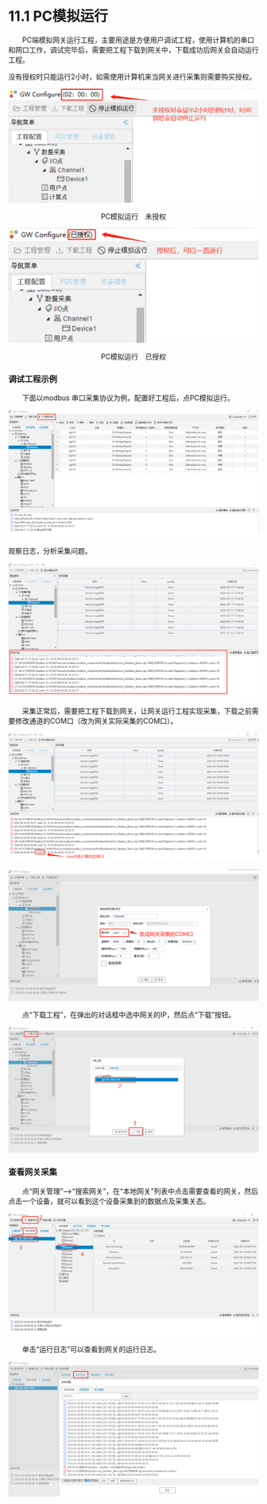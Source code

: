 # 11.1 PC模拟运行



　　PC端模拟网关运行工程，主要用途是方便用户调试工程，使用计算机的串口和网口工作，调试完毕后，需要把工程下载到网关中，下载成功后网关会自动运行工程。

​		没有授权时只能运行2小时，如需使用计算机来当网关进行采集则需要购买授权。

![未授权](assets/未授权.png)

<center>PC模拟运行　未授权</center>



![未授权](assets/已授权.png)

<center>PC模拟运行　已授权</center>

### 调试工程示例

　　下面以modbus 串口采集协议为例，配置好工程后，点PC模拟运行。

![PC模拟运行-1](assets/PC模拟运行-1.png)

观察日志，分析采集问题。

![PC模拟运行-2](assets/PC模拟运行-2.png)

　　采集正常后，需要把工程下载到网关，让网关运行工程实现采集，下载之前需要修改通道的COM口（改为网关实际采集的COM口）。

![PC模拟运行-3](assets/PC模拟运行-3.png)

![修改COM口](assets/修改COM口.png)

　　点“下载工程”，在弹出的对话框中选中网关的IP，然后点“下载”按钮。

![下载工程](assets/下载工程.png)



### 查看网关采集

　　点“网关管理”-->“搜索网关”，在“本地网关”列表中点击需要查看的网关，然后点击一个设备，就可以看到这个设备采集到的数据点及采集关态。

![查看网关采集](assets/查看网关采集.png)

　　单击“运行日志”可以查看到网关的运行日志。

![查看网关运行日志](assets/查看网关运行日志.png)